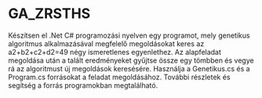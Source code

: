 # GA_ZRSTHS
Készítsen el .Net C# programozási nyelven egy programot, mely genetikus algoritmus alkalmazásával megfelelő megoldásokat keres az a2+b2+c2+d2=49 négy ismeretlenes egyenlethez. Az alapfeladat megoldása után a talált eredményeket gyűjtse össze egy tömbben és vegye rá az algoritmust új megoldások keresésére. Használja a Genetikus.cs és a Program.cs forrásokat a feladat megoldásához. További részletek és segítség a forrás programokban megtalálható.
